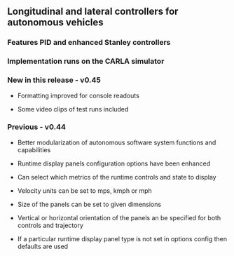 
## Longitudinal and lateral controllers for autonomous vehicles

### Features PID and enhanced Stanley controllers
### Implementation runs on the CARLA simulator


### New in this release - v0.45

* Formatting improved for console readouts

* Some video clips of test runs included

### Previous - v0.44

- Better modularization of autonomous software system functions and capabilities

* Runtime display panels configuration options have been enhanced

* Can select which metrics of the runtime controls and state to display

* Velocity units can be set to mps, kmph or mph

* Size of the panels can be set to given dimensions

* Vertical or horizontal orientation of the panels an be specified for both controls and trajectory

* If a particular runtime display panel type is not set in options config then defaults are used





